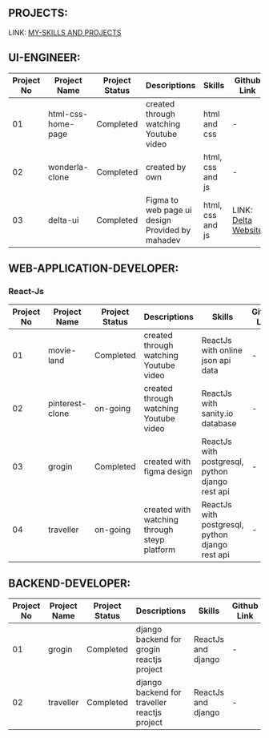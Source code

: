 ## PROJECTS:

LINK: [MY-SKILLS AND PROJECTS](https://github.com/saadhoffl/my-skills)

## UI-ENGINEER:

| Project No | Project Name | Project Status | Descriptions | Skills | Github Link |
|------------|--------------|----------------|--------------|------|--------|
| 01 | html-css-home-page | Completed | created through watching Youtube video | html and css | - |
| 02 | wonderla-clone | Completed | created by own | html, css and js | - |
| 03 | delta-ui | Completed | Figma to web page ui design Provided by mahadev | html, css and js | LINK: [Delta Website](https://github.com/saadhoffl/steyp-training-projects/tree/main/ui-engineer/html/delta-ui) |

## WEB-APPLICATION-DEVELOPER:

### React-Js

| Project No | Project Name | Project Status | Descriptions | Skills | Github Link |
|------------|--------------|----------------|--------------|------|--------|
| 01 | movie-land | Completed | created through watching Youtube video | ReactJs with online json api data | - |
| 02 | pinterest-clone | on-going | created through watching Youtube video | ReactJs with sanity.io database | - |
| 03 | grogin | Completed | created with figma design | ReactJs with postgresql, python django rest api | - |
| 04 | traveller | on-going | created with watching through steyp platform | ReactJs with postgresql, python django rest api | - |

## BACKEND-DEVELOPER:

| Project No | Project Name | Project Status | Descriptions | Skills | Github Link |
|------------|--------------|----------------|--------------|------|--------|
| 01 | grogin | Completed | django backend for grogin reactjs project | ReactJs and django | - |
| 02 | traveller | Completed | django backend for traveller reactjs project | ReactJs and django | - |